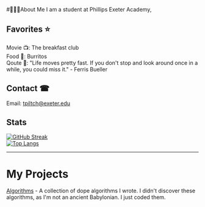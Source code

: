 #🤙👨‍💻About Me 
I am a student at Phillips Exeter Academy, 

## Favorites ⭐
Movie 📺: The breakfast club <br />
Food 🌯: Burritos <br />
Qoute 💭: "Life moves pretty fast. If you don't stop and look around once in a while, you could miss it." - Ferris Bueller <br />

## Contact ☎
Email: tpiltch@exeter.edu

## Stats 
[![GitHub Streak](https://github-readme-streak-stats.herokuapp.com?user=trevorpiltch&theme=dark&hide_border=false&date_format=M%20j%5B%2C%20Y%5D)](https://git.io/streak-stats) <br />
[![Top Langs](https://github-readme-stats.vercel.app/api/top-langs/?username=trevorpiltch&layout=compact&theme=vision-friendly-dark)](https://github.com/anuraghazra/github-readme-stats)

----
# My Projects
[Algorithms](https://github.com/trevorpiltch/Algorithms) - A collection of dope algorithms I wrote. I didn't discover these algorithms, as I'm not an ancient Babylonian. I just coded them.
<!---
trevorpiltch/trevorpiltch is a ✨ special ✨ repository because its `README.md` (this file) appears on your GitHub profile.
You can click the Preview link to take a look at your changes.
--->

